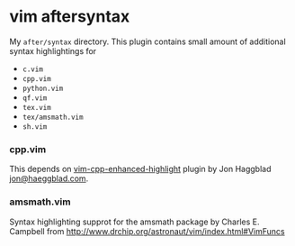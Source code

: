 # vim aftersyntax

My `after/syntax` directory. This plugin contains small amount of additional
syntax highlightings for
  - `c.vim`
  - `cpp.vim`
  - `python.vim`
  - `qf.vim`
  - `tex.vim`
  - `tex/amsmath.vim`
  - `sh.vim`


### cpp.vim

This depends on [vim-cpp-enhanced-highlight](https://github.com/octol/vim-cpp-enhanced-highlight)
plugin by Jon Haggblad <jon@haeggblad.com>.


### amsmath.vim

Syntax highlighting supprot for the amsmath package by Charles E. Campbell from
<http://www.drchip.org/astronaut/vim/index.html#VimFuncs>
